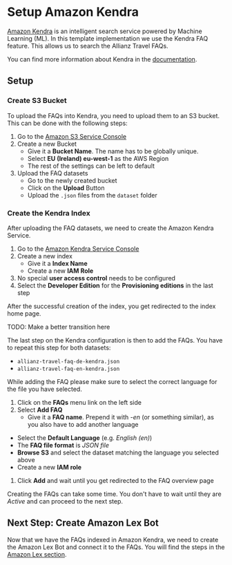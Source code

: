 # Setup Amazon Kendra
[Amazon Kendra](https://aws.amazon.com/kendra/) is an intelligent search service
powered by Machine Learning (ML). In this template implementation we use the
Kendra FAQ feature. This allows us to search the Allianz Travel FAQs.

You can find more information about Kendra in the
[documentation](https://docs.aws.amazon.com/kendra/latest/dg/what-is-kendra.html).

## Setup

### Create S3 Bucket
To upload the FAQs into Kendra, you need to upload them to an S3 bucket. This
can be done with the following steps:
1. Go to the [Amazon S3 Service Console](https://s3.console.aws.amazon.com/s3/buckets?region=eu-west-1)
1. Create a new Bucket
   * Give it a **Bucket Name**. The name has to be globally unique.
   * Select **EU (Ireland) eu-west-1** as the AWS Region
   * The rest of the settings can be left to default
1. Upload the FAQ datasets
   * Go to the newly created bucket
   * Click on the **Upload** Button
   * Upload the `.json` files from the `dataset` folder

### Create the Kendra Index
After uploading the FAQ datasets, we need to create the Amazon Kendra Service.
1. Go to the [Amazon Kendra Service
   Console](https://eu-west-1.console.aws.amazon.com/kendra/home?region=eu-west-1#indexes)
1. Create a new index
   * Give it a **Index Name**
   * Create a new **IAM Role**
2. No special **user access control** needs to be configured
3. Select the **Developer Edition** for the **Provisioning editions** in the
last step

After the successful creation of the index, you get redirected to the index home
page.

TODO: Make a better transition here

The last step on the Kendra configuration is then to add the FAQs. You
have to repeat this step for both datasets:
* `allianz-travel-faq-de-kendra.json`
* `allianz-travel-faq-en-kendra.json`

While adding the FAQ please make sure to select the correct language for the
file you have selected.
1. Click on the **FAQs** menu link on the left side
1. Select **Add FAQ**
   * Give it a **FAQ name**. Prepend it with *-en* (or something similar), as
     you also have to add another language
  * Select the **Default Language** (e.g. *English (en)*)
  * The **FAQ file format** is *JSON file*
  * **Browse S3** and select the dataset matching the language you selected
    above
  * Create a new **IAM role**
1. Click **Add** and wait until you get redirected to the FAQ overview page

Creating the FAQs can take some time. You don't have to wait until they are
*Active* and can proceed to the next step.

## Next Step: Create Amazon Lex Bot
Now that we have the FAQs indexed in Amazon Kendra, we need to create the Amazon
Lex Bot and connect it to the FAQs. You will find the steps in the [Amazon
Lex section](./amazon-lex.md).
